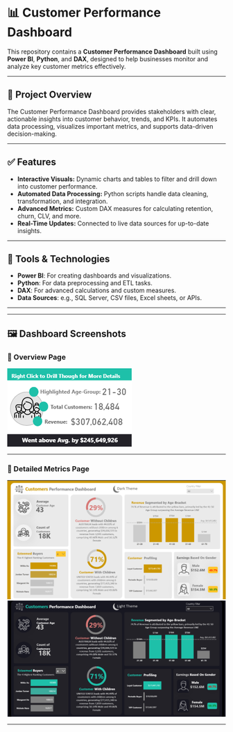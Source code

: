 
# 📊 Customer Performance Dashboard

This repository contains a **Customer Performance Dashboard** built using **Power BI**, **Python**, and **DAX**, designed to help businesses monitor and analyze key customer metrics effectively.

---

## 🚀 Project Overview

The Customer Performance Dashboard provides stakeholders with clear, actionable insights into customer behavior, trends, and KPIs. It automates data processing, visualizes important metrics, and supports data-driven decision-making.

---

## ✅ Features

- **Interactive Visuals:** Dynamic charts and tables to filter and drill down into customer performance.
- **Automated Data Processing:** Python scripts handle data cleaning, transformation, and integration.
- **Advanced Metrics:** Custom DAX measures for calculating retention, churn, CLV, and more.
- **Real-Time Updates:** Connected to live data sources for up-to-date insights.

---

## 🧰 Tools & Technologies

- **Power BI**: For creating dashboards and visualizations.
- **Python**: For data preprocessing and ETL tasks.
- **DAX**: For advanced calculations and custom measures.
- **Data Sources**: e.g., SQL Server, CSV files, Excel sheets, or APIs.

---

---

## 🖼️ Dashboard Screenshots

### 📌 Overview Page

![Customer Overview](screenshot_3.png)

---

### 📌 Detailed Metrics Page

![Detailed KPIs](screenshot_1.png)
![Detailed KPIs](screenshot_2.png)

---

